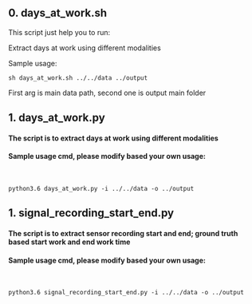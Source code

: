 ## 0. days_at_work.sh

This script just help you to run:

Extract days at work using different modalities

Sample usage: 

```
sh days_at_work.sh ../../data ../output
```

First arg is main data path, second one is output main folder

## 1. days_at_work.py
#### The script is to extract days at work using different modalities

#### Sample usage cmd, please modify based your own usage: <br />
<br />

```
python3.6 days_at_work.py -i ../../data -o ../output
```

## 1. signal_recording_start_end.py
#### The script is to extract sensor recording start and end; ground truth based start work and end work time

#### Sample usage cmd, please modify based your own usage: <br />
<br />

```
python3.6 signal_recording_start_end.py -i ../../data -o ../output
```
